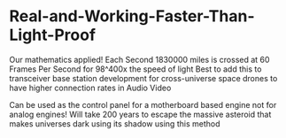 # Real-and-Working-Faster-Than-Light-Proof
Our mathematics applied! Each Second 1830000 miles is crossed at 60 Frames Per Second for 98^400x the speed of light
Best to add this to transceiver base station development for cross-universe space drones to have higher connection rates in Audio Video

Can be used as the control panel for a motherboard based engine not for analog engines!
Will take 200 years to escape the massive asteroid that makes universes dark using its shadow using this method
